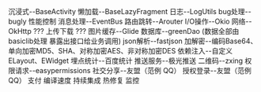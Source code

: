 沉浸式--BaseActivity
懒加载--BaseLazyFragment
日志--LogUtils
bug处理--bugly
性能控制
消息处理--EventBus
路由跳转--Arouter
I/O操作--Okio
网络--OkHttp ??? 上传下载 ???
图片缓存--Glide
数据库--greenDao (数据全部由basiclib处理 暴露出接口给业务调用)
json解析--fastjson
加解密--编码Base64、单向加密MD5、SHA、对称加密AES、非对称加密DES
依赖注入--自定义ELayout、EWidget
埋点统计--百度统计
推送服务--极光推送
二维码--zxing
权限请求--easypermissions
社交分享--友盟（范例 QQ）
授权登录--友盟（范例 QQ）
支付
编译速度
持续集成
热修复
监控